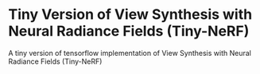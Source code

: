 # Tiny Version of View Synthesis with Neural Radiance Fields (Tiny-NeRF) 
A tiny version of tensorflow implementation of View Synthesis with Neural Radiance Fields (Tiny-NeRF)
